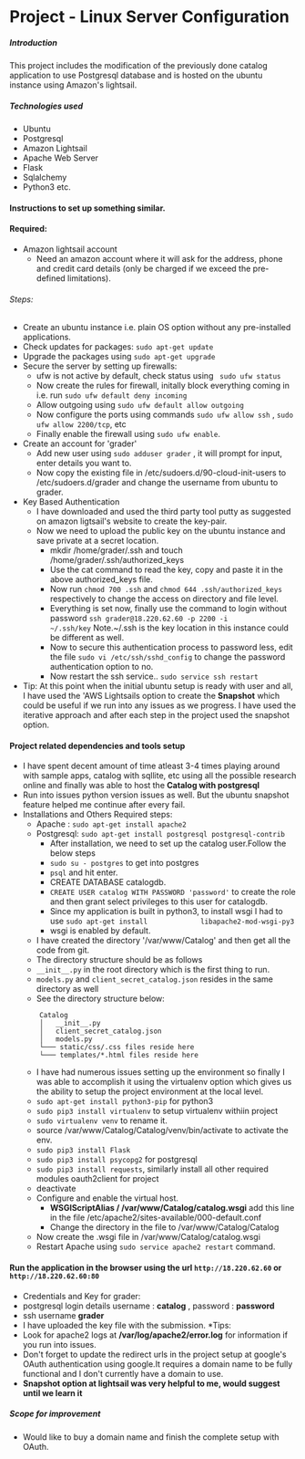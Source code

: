 # Project - Linux Server Configuration

##### Introduction
This project includes the modification of the previously done catalog application to use Postgresql database and is hosted  on the ubuntu instance using Amazon's lightsail.

##### Technologies used
* Ubuntu
* Postgresql
* Amazon Lightsail
* Apache Web Server
* Flask
* Sqlalchemy
* Python3 etc.

#### Instructions to set up something similar.
#### Required:
* Amazon lightsail account
    *  Need an amazon account where it will ask for the address, phone and credit card details (only be 
     charged if we exceed the pre-defined limitations).
###### Steps:
* Create an ubuntu instance i.e. plain OS option without any pre-installed applications.
* Check updates for packages:  `sudo apt-get update`
* Upgrade the packages using `sudo apt-get upgrade`
* Secure the server by setting up firewalls:
    *  ufw is not active by default, check status using ` sudo ufw status`
    *  Now create the rules for firewall, initally block everything coming in i.e. run `sudo ufw default deny incoming`
    *  Allow outgoing using `sudo ufw default allow outgoing`
    *  Now configure the ports using commands `sudo ufw allow ssh` , `sudo ufw allow 2200/tcp`, etc
    *  Finally enable the firewall using `sudo ufw enable`.
* Create an account for 'grader'
    * Add new user using `sudo adduser grader` , it will prompt for input, enter details you want to.
    * Now copy the existing file in /etc/sudoers.d/90-cloud-init-users to /etc/sudoers.d/grader and change the username from       ubuntu to grader.
* Key Based Authentication
    * I have downloaded and used the third party tool putty as suggested on amazon ligtsail's website to create the               key-pair.
    * Now we need to upload the public key on the ubuntu instance and save private at a secret location.
        * mkdir /home/grader/.ssh and touch /home/grader/.ssh/authorized_keys
        * Use the cat command to read the key, copy and paste it in the above authorized_keys file.
        * Now run `chmod 700 .ssh` and `chmod 644 .ssh/authorized_keys` respectively to change the access on directory and            file level.
        * Everything is set now, finally use the command to login without password `ssh grader@18.220.62.60 -p 2200 -i                ~/.ssh/key` Note.~/.ssh is the          key location in this instance could be different as well.
        * Now to secure this authentication process to password less, edit the file `sudo vi /etc/ssh/sshd_config` to change           the password authentication option to no.
        * Now restart the ssh service.. `sudo service ssh restart`
* Tip: At this point when the initial ubuntu setup is ready with user and all, I have used the 'AWS Lightsails option to create the **Snapshot** which could be useful if we run into any issues as we progress. I have used the iterative approach and after each step in the project used the snapshot option.

#### Project related dependencies and tools setup
*  I have spent decent amount of time atleast 3-4 times playing around with sample apps, catalog with sqllite, etc using all the possible research online and finally was able to host the **Catalog with postgresql**
*  Run into issues python version issues as well. But the ubuntu snapshot feature helped me continue after every fail.
*  Installations and Others Required steps:
    *  Apache : `sudo apt-get install apache2`
    *  Postgresql: `sudo apt-get install postgresql postgresql-contrib` 
        * After installation, we need to set up the catalog user.Follow the below steps
        * `sudo su - postgres` to get into postgres
        * `psql` and hit enter.
        * CREATE DATABASE catalogdb.
        * `CREATE USER catalog WITH PASSWORD 'password'` to create the role and then grant select privileges to this user             for catalogdb.
        * Since my application is built in python3, to install wsgi I had to use `sudo apt-get install             libapache2-mod-wsgi-py3` 
        * wsgi is enabled by default.
    * I have created the directory '/var/www/Catalog' and then get all the code from git.
    * The directory structure should be as follows
    * `__init__.py` in the root directory which is the first thing to run.
    * `models.py` and `client_secret_catalog.json` resides in the same directory as well
    * See the directory structure below:
    ```
        Catalog
        │   __init__.py   
        │   client_secret_catalog.json
        │   models.py
        └─── static/css/.css files reside here
        └─── templates/*.html files reside here
    ``` 
    * I have had numerous issues setting up the environment so finally I was able to accomplish it using the virtualenv
     option which gives us the ability to setup the project environment at the local level.
    * `sudo apt-get install python3-pip` for python3
    * `sudo pip3 install virtualenv` to setup virtualenv withiin project
    * `sudo virtualenv venv` to rename it.
    * source /var/www/Catalog/Catalog/venv/bin/activate to activate the env.
    * `sudo pip3 install Flask`
    * `sudo pip3 install psycopg2` for postgresql
    * `sudo pip3 install requests`, similarly install all other required modules oauth2client for project
    * deactivate
    * Configure and enable the virtual host.
        * **WSGIScriptAlias / /var/www/Catalog/catalog.wsgi**   add this line in the file  /etc/apache2/sites-available/000-default.conf
        * Change the directory in the file to /var/www/Catalog/Catalog
    * Now create the .wsgi file in /var/www/Catalog/catalog.wsgi
    * Restart Apache using `sudo service apache2 restart` command.
#### Run the application in the browser using the url `http://18.220.62.60` or `http://18.220.62.60:80` 

* Credentials and Key for grader:
* postgresql login details username : **catalog** , password : **password**
* ssh username **grader** 
* I have uploaded the key file with the submission.
*Tips: 
* Look for apache2 logs at **/var/log/apache2/error.log** for information if you run into issues. 
* Don't forget to update the redirect urls in the project setup at google's OAuth authentication using google.It requires a domain name to be fully functional and I don't currently have a domain to use.
* **Snapshot option at lightsail was very helpful to me, would suggest until we learn it**
##### Scope for improvement
* Would like to buy a domain name and finish the complete setup with OAuth.